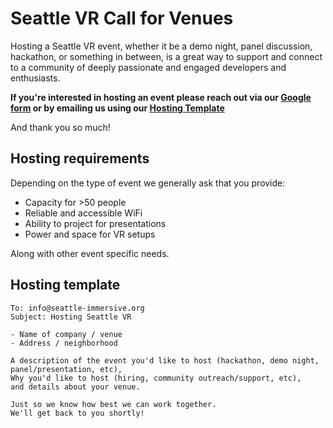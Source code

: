# Seattle VR Call for Venues

Hosting a Seattle VR event, whether it be a demo night, panel discussion, hackathon, or something in between, is a great way to support and connect to a community of deeply passionate and engaged developers and enthusiasts.

**If you're interested in hosting an event please reach out via our **[Google form](https://forms.gle/CXGj5eAaku4CV4PP9)** or by emailing us using our **[Hosting Template](#hosting-template)****

And thank you so much!

## Hosting requirements
Depending on the type of event we generally ask that you provide:
- Capacity for >50 people
- Reliable and accessible WiFi
- Ability to project for presentations
- Power and space for VR setups

Along with other event specific needs.

## Hosting template
```
To: info@seattle-immersive.org
Subject: Hosting Seattle VR

- Name of company / venue
- Address / neighborhood

A description of the event you'd like to host (hackathon, demo night, panel/presentation, etc), 
Why you'd like to host (hiring, community outreach/support, etc),
and details about your venue.

Just so we know how best we can work together.
We'll get back to you shortly!
```
